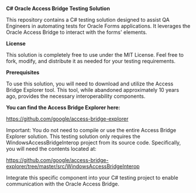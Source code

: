 **C# Oracle Access Bridge Testing Solution**

This repository contains a C# testing solution designed to assist QA Engineers in automating tests for Oracle Forms applications. It leverages the Oracle Access Bridge to interact with the forms' elements.

**License**

This solution is completely free to use under the MIT License. Feel free to fork, modify, and distribute it as needed for your testing requirements.

**Prerequisites**

To use this solution, you will need to download and utilize the Access Bridge Explorer tool. This tool, while abandoned approximately 10 years ago, provides the necessary interoperability components.

**You can find the Access Bridge Explorer here:**

https://github.com/google/access-bridge-explorer

Important: You do not need to compile or use the entire Access Bridge Explorer solution. This testing solution only requires the WindowsAccessBridgeInterop project from its source code. Specifically, you will need the contents located at:

https://github.com/google/access-bridge-explorer/tree/master/src/WindowsAccessBridgeInterop

Integrate this specific component into your C# testing project to enable communication with the Oracle Access Bridge.